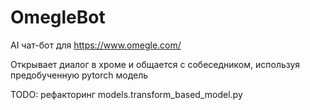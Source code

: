 # OmegleBot

AI чат-бот для https://www.omegle.com/

Открывает диалог в хроме и общается с собеседником, используя предобученную pytorch модель

TODO: рефакторинг models.transform_based_model.py
